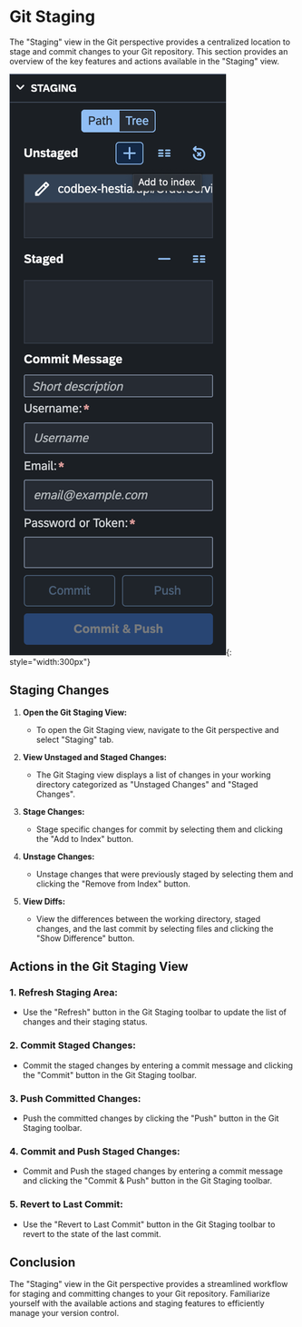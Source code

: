 # Git Staging

The "Staging" view in the Git perspective provides a centralized location to stage and commit changes to your Git repository. This section provides an overview of the key features and actions available in the "Staging" view.

![Staging](../../images/tooling/git/git-staging.png){: style="width:300px"}

## Staging Changes

1. **Open the Git Staging View:**
   - To open the Git Staging view, navigate to the Git perspective and select "Staging" tab.

2. **View Unstaged and Staged Changes:**
   - The Git Staging view displays a list of changes in your working directory categorized as "Unstaged Changes" and "Staged Changes".

3. **Stage Changes:**
   - Stage specific changes for commit by selecting them and clicking the "Add to Index" button.

4. **Unstage Changes:**
   - Unstage changes that were previously staged by selecting them and clicking the "Remove from Index" button.

5. **View Diffs:**
   - View the differences between the working directory, staged changes, and the last commit by selecting files and clicking the "Show Difference" button.

## Actions in the Git Staging View

### 1. **Refresh Staging Area:**
   - Use the "Refresh" button in the Git Staging toolbar to update the list of changes and their staging status.

### 2. **Commit Staged Changes:**
   - Commit the staged changes by entering a commit message and clicking the "Commit" button in the Git Staging toolbar.

### 3. **Push Committed Changes:**
   - Push the committed changes by clicking the "Push" button in the Git Staging toolbar.

### 4. **Commit and Push Staged Changes:**
   - Commit and Push the staged changes by entering a commit message and clicking the "Commit & Push" button in the Git Staging toolbar.

### 5. **Revert to Last Commit:**
   - Use the "Revert to Last Commit" button in the Git Staging toolbar to revert to the state of the last commit.

## Conclusion

The "Staging" view in the Git perspective provides a streamlined workflow for staging and committing changes to your Git repository. Familiarize yourself with the available actions and staging features to efficiently manage your version control.
